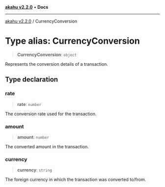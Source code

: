 [**akahu v2.2.0**](../README.md) • **Docs**

***

[akahu v2.2.0](../README.md) / CurrencyConversion

# Type alias: CurrencyConversion

> **CurrencyConversion**: `object`

Represents the conversion details of a transaction.

## Type declaration

### rate

> **rate**: `number`

The conversion rate used for the transaction.

### amount

> **amount**: `number`

The converted amount in the transaction.

### currency

> **currency**: `string`

The foreign currency in which the transaction was converted to/from.
